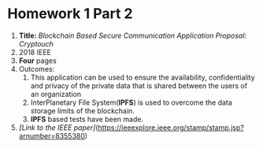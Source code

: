 # Homework 1 Part 2

1. **Title:** *Blockchain Based Secure Communication Application Proposal: Cryptouch*
1. 2018 IEEE
1. **Four** pages
1. Outcomes: 
    1. This application can be used to ensure the availability, confidentiality and privacy of the private data that is shared between the users of an organization
    1. InterPlanetary File System(**IPFS**) is used to overcome the data storage limits of the blockchain. 
    1. **IPFS** based tests have been made.
5. *[Link to the IEEE paper]*(https://ieeexplore.ieee.org/stamp/stamp.jsp?arnumber=8355380)
